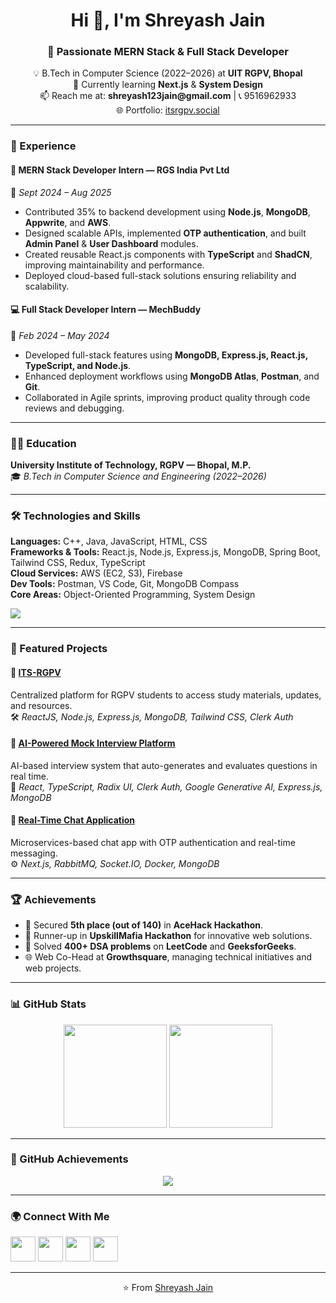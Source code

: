 <h1 align="center">Hi 👋, I'm Shreyash Jain</h1>
<h3 align="center">🚀 Passionate MERN Stack & Full Stack Developer</h3>

<p align="center">
  💡 B.Tech in Computer Science (2022–2026) at <strong>UIT RGPV, Bhopal</strong> <br/>
  🌱 Currently learning <strong>Next.js</strong> & <strong>System Design</strong> <br/>
  📫 Reach me at: <strong>shreyash123jain@gmail.com</strong> | 📞 9516962933 <br/>
  🌐 Portfolio: <a href="https://www.itsrgpv.social">itsrgpv.social</a>
</p>

---

### 💼 Experience

#### 🚀 MERN Stack Developer Intern — RGS India Pvt Ltd  
📅 *Sept 2024 – Aug 2025*  
- Contributed 35% to backend development using **Node.js**, **MongoDB**, **Appwrite**, and **AWS**.  
- Designed scalable APIs, implemented **OTP authentication**, and built **Admin Panel** & **User Dashboard** modules.  
- Created reusable React.js components with **TypeScript** and **ShadCN**, improving maintainability and performance.  
- Deployed cloud-based full-stack solutions ensuring reliability and scalability.

#### 💻 Full Stack Developer Intern — MechBuddy  
📅 *Feb 2024 – May 2024*  
- Developed full-stack features using **MongoDB, Express.js, React.js, TypeScript, and Node.js**.  
- Enhanced deployment workflows using **MongoDB Atlas**, **Postman**, and **Git**.  
- Collaborated in Agile sprints, improving product quality through code reviews and debugging.

---

### 🧑‍🎓 Education
**University Institute of Technology, RGPV — Bhopal, M.P.**  
🎓 *B.Tech in Computer Science and Engineering (2022–2026)*

---

### 🛠️ Technologies and Skills

**Languages:** C++, Java, JavaScript, HTML, CSS  
**Frameworks & Tools:** React.js, Node.js, Express.js, MongoDB, Spring Boot, Tailwind CSS, Redux, TypeScript  
**Cloud Services:** AWS (EC2, S3), Firebase  
**Dev Tools:** Postman, VS Code, Git, MongoDB Compass  
**Core Areas:** Object-Oriented Programming, System Design  

<p align="left">
  <img src="https://skillicons.dev/icons?i=html,css,js,react,nextjs,nodejs,express,mongodb,tailwind,bootstrap,cpp,java,typescript,redux,python,aws,firebase,vscode,git,github" />
</p>

---

### 🚀 Featured Projects

#### 🧾 [ITS-RGPV](https://www.itsrgpv.social)
Centralized platform for RGPV students to access study materials, updates, and resources.  
🛠️ *ReactJS, Node.js, Express.js, MongoDB, Tailwind CSS, Clerk Auth*

#### 🤖 [AI-Powered Mock Interview Platform](https://ai-inteview.vercel.app/)
AI-based interview system that auto-generates and evaluates questions in real time.  
🧠 *React, TypeScript, Radix UI, Clerk Auth, Google Generative AI, Express.js, MongoDB*

#### 💬 [Real-Time Chat Application](https://github.com/shreyash-sanghi/char-app-frontend.git)
Microservices-based chat app with OTP authentication and real-time messaging.  
⚙️ *Next.js, RabbitMQ, Socket.IO, Docker, MongoDB*

---

### 🏆 Achievements
- 🥇 Secured **5th place (out of 140)** in **AceHack Hackathon**.  
- 🥈 Runner-up in **UpskillMafia Hackathon** for innovative web solutions.  
- 💪 Solved **400+ DSA problems** on **LeetCode** and **GeeksforGeeks**.  
- 🌐 Web Co-Head at **Growthsquare**, managing technical initiatives and web projects.

---

### 📊 GitHub Stats
<p align="center">
  <img src="https://github-readme-stats.vercel.app/api?username=shreyash-sanghi&show_icons=true&theme=tokyonight" height="165"/>
  <img src="https://github-readme-stats.vercel.app/api/top-langs/?username=shreyash-sanghi&layout=compact&theme=tokyonight" height="165"/>
</p>

---

### 🏅 GitHub Achievements
<p align="center">
  <img src="https://github-profile-trophy.vercel.app/?username=shreyash-sanghi&theme=algolia&row=1&column=6" />
</p>

---

### 🌍 Connect With Me
<p align="left">
  <a href="https://www.linkedin.com/in/jainshreyash" target="_blank"><img src="https://skillicons.dev/icons?i=linkedin" height="40"/></a>
  <a href="mailto:shreyash123jain@gmail.com"><img src="https://skillicons.dev/icons?i=gmail" height="40"/></a>
  <a href="https://leetcode.com/u/ShreyashJain/" target="_blank"><img src="https://skillicons.dev/icons?i=leetcode" height="40"/></a>
  <a href="https://github.com/shreyash-sanghi" target="_blank"><img src="https://skillicons.dev/icons?i=github" height="40"/></a>
</p>

---

<p align="center">⭐️ From <a href="https://github.com/shreyash-sanghi">Shreyash Jain</a></p>
